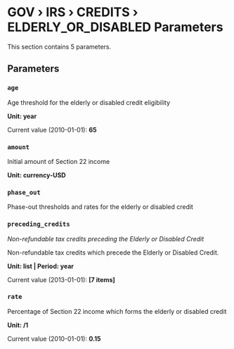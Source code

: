 # GOV › IRS › CREDITS › ELDERLY_OR_DISABLED Parameters

This section contains 5 parameters.

## Parameters

### `age`

Age threshold for the elderly or disabled credit eligibility

**Unit: year**

Current value (2010-01-01): **65**


### `amount`

Initial amount of Section 22 income

**Unit: currency-USD**


### `phase_out`

Phase-out thresholds and rates for the elderly or disabled credit


### `preceding_credits`
*Non-refundable tax credits preceding the Elderly or Disabled Credit*

Non-refundable tax credits which precede the Elderly or Disabled Credit.

**Unit: list | Period: year**

Current value (2013-01-01): **[7 items]**


### `rate`

Percentage of Section 22 income which forms the elderly or disabled credit

**Unit: /1**

Current value (2010-01-01): **0.15**

